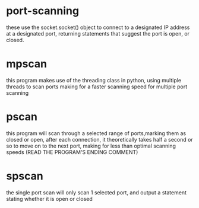 # port-scanning
these use the socket.socket() object to connect to a designated IP address at a designated port, returning statements that suggest the port is 
open, or closed.
# mpscan
this program makes use of the threading class in python, using multiple threads to scan ports making for a faster scanning speed for multiple port scanning
# pscan
this program will scan through a selected range of ports,marking them as closed or open, after each connection, it theoretically takes half a second or so to move on to the next port,
making for less than optimal scanning speeds (READ THE PROGRAM'S ENDING COMMENT)
# spscan
the single port scan will only scan 1 selected port, and output a statement stating whether it is open or closed
